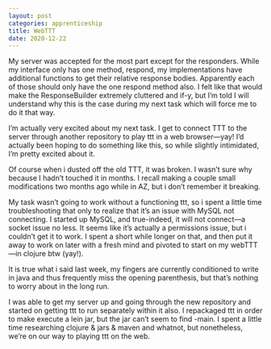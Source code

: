 ```yaml
---
layout: post 
categories: apprenticeship
title: WebTTT
date: 2020-12-22
---
```


My server was accepted for the most part except for the responders.  While my interface only has one method, respond, my implementations have additional functions to get their relative response bodies.  Apparently each of those should only have the one respond method also.  I felt like that would make the ResponseBuilder extremely cluttered and if-y, but I’m told I will understand why this is the case during my next task which will force me to do it that way.

I’m actually very excited about my next task.  I get to connect TTT to the server through another repository to play ttt in a web browser—yay!  I’d actually been hoping to do something like this, so while slightly intimidated, I’m pretty excited about it.  

Of course when i dusted off the old TTT, it was broken.  I wasn’t sure why because I hadn’t touched it in months.  I recall making a couple small modifications two months ago while in AZ, but i don’t remember it breaking.

My task wasn’t going to work without a functioning ttt, so i spent a little time troubleshooting that only to realize that it’s an issue with MySQL not connecting.   I started up MySQL, and true-indeed, it will not connect—a socket issue no less.  It seems like it’s actually a permissions issue, but i couldn’t get it to work.  I spent a short while longer on that, and then put it away to work on later with a fresh mind and pivoted to start on my webTTT—in clojure btw (yay!).  

It is true what i said last week, my fingers are currently conditioned to write in java and thus frequently miss the opening parenthesis, but that’s nothing to worry about in the long run.  

I was able to get my server up and going through the new repository and started on getting ttt to run separately within it also.  I repackaged ttt in order to make execute a lein jar, but the jar can’t seem to find -main.  I spent a little time researching clojure & jars & maven and whatnot, but nonetheless, we’re on our way to playing ttt on the web.  

